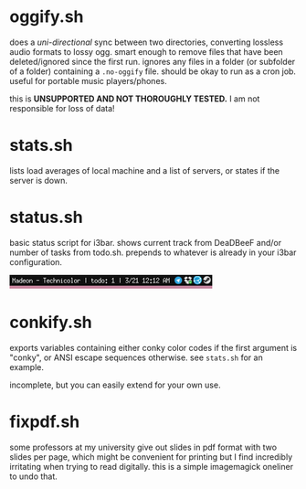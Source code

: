 # oggify.sh

does a *uni-directional* sync between two directories, converting lossless audio formats to lossy ogg. smart enough to remove files that have been deleted/ignored since the first run. ignores any files in a folder (or subfolder of a folder) containing a `.no-oggify` file. should be okay to run as a cron job. useful for portable music players/phones.

this is **UNSUPPORTED AND NOT THOROUGHLY TESTED.** I am not responsible for loss of data! 

# stats.sh

lists load averages of local machine and a list of servers, or states if the server is down.

# status.sh

basic status script for i3bar. shows current track from DeaDBeeF and/or number of tasks from todo.sh. prepends to whatever is already in your i3bar configuration.

![status screenshot](.images/status.png)

# conkify.sh

exports variables containing either conky color codes if the first argument is "conky", or ANSI escape sequences otherwise. see `stats.sh` for an example.

incomplete, but you can easily extend for your own use.

# fixpdf.sh

some professors at my university give out slides in pdf format with two slides per page, which might be convenient for printing but I find incredibly irritating when trying to read digitally. this is a simple imagemagick oneliner to undo that.
